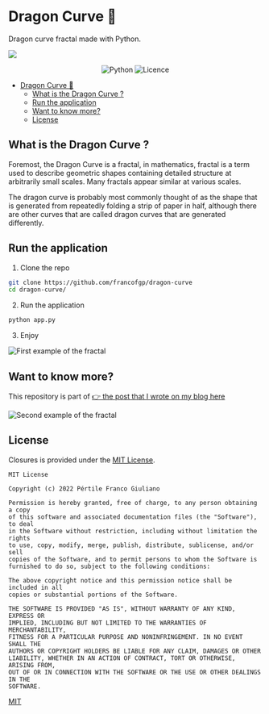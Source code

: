 # Dragon Curve 🐉
Dragon curve fractal made with Python.

![](assets/dragon_curve_asset.png)

<div align="center">

  ![Python](https://img.shields.io/badge/python-3670A0?style=for-the-badge&logo=python&logoColor=ffdd54)
  ![Licence](https://img.shields.io/github/license/Ileriayo/markdown-badges?style=for-the-badge)
</div>

- [Dragon Curve 🐉](#dragon-curve-)
  - [What is the Dragon Curve ?](#what-is-the-dragon-curve-)
  - [Run the application](#run-the-application)
  - [Want to know more?](#want-to-know-more)
  - [License](#license)

## What is the Dragon Curve ?
Foremost, the Dragon Curve is a fractal, in mathematics, fractal is a term used to describe geometric shapes containing detailed structure at arbitrarily small scales. Many fractals appear similar at various scales.

The dragon curve is probably most commonly thought of as the shape that is generated from repeatedly folding a strip of paper in half, although there are other curves that are called dragon curves that are generated differently.

## Run the application


1. Clone the repo
```bash
git clone https://github.com/francofgp/dragon-curve
cd dragon-curve/
```

2. Run the application
```bash
python app.py
```
3. Enjoy
   
![First example of the fractal](assets/dragon_curve_asset_animated.gif)

## Want to know more?

This repository is part of [👉 the post that I wrote on my blog here](https://www.giulianopertile.com/blog/dragon-curve-in-python/)

![Second example of the fractal](assets/dragon_curve_asset_round.png)

## License

Closures is provided under the [MIT License](https://github.com/vhesener/Closures/blob/master/LICENSE).

```text
MIT License

Copyright (c) 2022 Pértile Franco Giuliano

Permission is hereby granted, free of charge, to any person obtaining a copy
of this software and associated documentation files (the "Software"), to deal
in the Software without restriction, including without limitation the rights
to use, copy, modify, merge, publish, distribute, sublicense, and/or sell
copies of the Software, and to permit persons to whom the Software is
furnished to do so, subject to the following conditions:

The above copyright notice and this permission notice shall be included in all
copies or substantial portions of the Software.

THE SOFTWARE IS PROVIDED "AS IS", WITHOUT WARRANTY OF ANY KIND, EXPRESS OR
IMPLIED, INCLUDING BUT NOT LIMITED TO THE WARRANTIES OF MERCHANTABILITY,
FITNESS FOR A PARTICULAR PURPOSE AND NONINFRINGEMENT. IN NO EVENT SHALL THE
AUTHORS OR COPYRIGHT HOLDERS BE LIABLE FOR ANY CLAIM, DAMAGES OR OTHER
LIABILITY, WHETHER IN AN ACTION OF CONTRACT, TORT OR OTHERWISE, ARISING FROM,
OUT OF OR IN CONNECTION WITH THE SOFTWARE OR THE USE OR OTHER DEALINGS IN THE
SOFTWARE.
```


[MIT](https://choosealicense.com/licenses/mit/)
